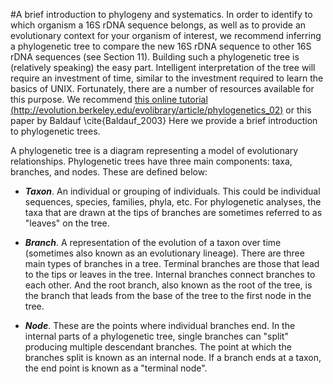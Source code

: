 #A brief introduction to phylogeny and systematics.
In order to identify to which organism a 16S rDNA sequence belongs, as well as to provide an evolutionary context for your organism of interest, we recommend inferring a phylogenetic tree to compare the new 16S rDNA sequence to other 16S rDNA sequences (see Section 11). Building such a phylogenetic tree is (relatively speaking) the easy part. Intelligent interpretation of the tree will require an investment of time, similar to the investment required to learn the basics of UNIX. Fortunately, there are a number of resources available for this purpose. We recommend [this online tutorial (http://evolution.berkeley.edu/evolibrary/article/phylogenetics_02)](http://evolution.berkeley.edu/evolibrary/article/phylogenetics_02) or this paper by Baldauf \cite{Baldauf_2003} Here we provide a brief introduction to phylogenetic trees.

A phylogenetic tree is a diagram representing a model of evolutionary relationships.  Phylogenetic trees have three main components: taxa, branches, and nodes. These are defined below:

* ***Taxon***. An individual or grouping of individuals. This could be individual sequences, species, families, phyla, etc. For phylogenetic analyses, the taxa that are drawn at the tips of branches are sometimes referred to as "leaves" on the tree. 

* ***Branch***.  A representation of the evolution of a taxon over time (sometimes also known as an evolutionary lineage). There are three main types of branches in a tree. Terminal branches are those that lead to the tips or leaves in the tree. Internal branches connect branches to each other. And the root branch, also known as the root of the tree, is the branch that leads from the base of the tree to the first node in the tree. 

* ***Node***. These are the points where individual branches end. In the internal parts of a phylogenetic tree, single branches can "split" producing multiple descendant branches. The point at which the branches split is known as an internal node. If a branch ends at a taxon, the end point is known as a "terminal node". 


